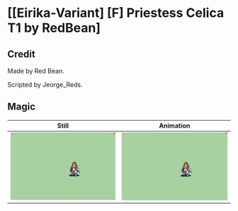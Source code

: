 # [\[Eirika-Variant\] \[F\] Priestess Celica T1 by RedBean]

## Credit

Made by Red Bean.

Scripted by Jeorge_Reds.

## Magic

| Still | Animation |
| :---: | :-------: |
| ![Magic still](./Magic_000.png) | ![Magic animation](./Magic.gif) |
